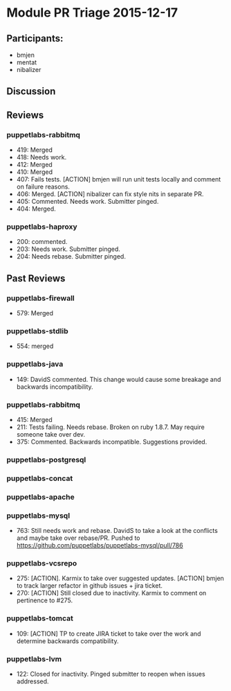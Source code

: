 # Module PR Triage 2015-12-17 
## Participants:
* bmjen
* mentat
* nibalizer

## Discussion

## Reviews

### puppetlabs-rabbitmq
* 419: Merged
* 418: Needs work.
* 412: Merged
* 410: Merged
* 407: Fails tests. [ACTION] bmjen will run unit tests locally and comment on failure reasons.
* 406: Merged. [ACTION] nibalizer can fix style nits in separate PR.
* 405: Commented. Needs work. Submitter pinged.
* 404: Merged.

### puppetlabs-haproxy
* 200: commented.
* 203: Needs work. Submitter pinged.
* 204: Needs rebase. Submitter pinged.

## Past Reviews

### puppetlabs-firewall
* 579: Merged

### puppetlabs-stdlib
* 554: merged

### puppetlabs-java
* 149: DavidS commented. This change would cause some breakage and backwards incompatibility.



### puppetlabs-rabbitmq
* 415: Merged
* 211: Tests failing. Needs rebase. Broken on ruby 1.8.7. May require someone take over dev.
* 375: Commented. Backwards incompatible. Suggestions provided.

### puppetlabs-postgresql

### puppetlabs-concat

### puppetlabs-apache

### puppetlabs-mysql
* 763: Still needs work and rebase. DavidS to take a look at the conflicts and maybe take over rebase/PR. Pushed to https://github.com/puppetlabs/puppetlabs-mysql/pull/786 

### puppetlabs-vcsrepo
* 275: [ACTION]. Karmix to take over suggested updates. [ACTION] bmjen to track larger refactor in github issues + jira ticket.
* 270: [ACTION] Still closed due to inactivity. Karmix to comment on pertinence to #275.

### puppetlabs-tomcat
* 109: [ACTION] TP to create JIRA ticket to take over the work and determine backwards compatibility.


### puppetlabs-lvm
* 122: Closed for inactivity. Pinged submitter to reopen when issues addressed.
